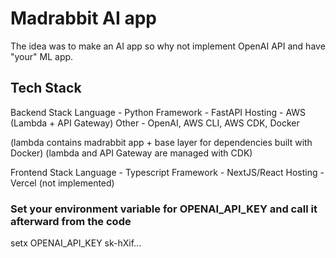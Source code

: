 # Madrabbit AI app

The idea was to make an AI app so why not implement OpenAI API and have "your" ML app.

## Tech Stack

Backend Stack
Language - Python
Framework - FastAPI
Hosting - AWS (Lambda + API Gateway)
Other - OpenAI, AWS CLI, AWS CDK, Docker

(lambda contains madrabbit app + base layer for dependencies built with Docker)
(lambda and API Gateway are managed with CDK)

Frontend Stack
Language - Typescript
Framework - NextJS/React
Hosting - Vercel (not implemented)


### Set your environment variable for OPENAI_API_KEY and call it afterward from the code
setx OPENAI_API_KEY sk-hXif...

